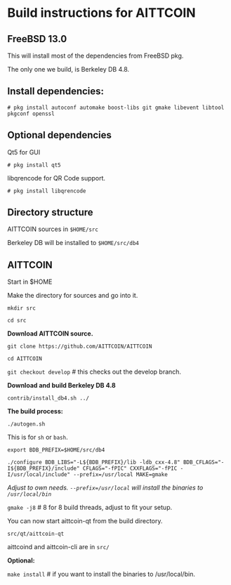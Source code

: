 Build instructions for AITTCOIN 
=================================
FreeBSD 13.0
---------------------------------
This will install most of the dependencies from FreeBSD pkg.

The only one we build, is Berkeley DB 4.8.


Install dependencies:
----------------------------
`# pkg install autoconf automake boost-libs git gmake libevent libtool pkgconf openssl
`

Optional dependencies
----------------------
Qt5 for GUI

`# pkg install qt5`

libqrencode for QR Code support.

`# pkg install libqrencode`


Directory structure
------------------
AITTCOIN sources in `$HOME/src`

Berkeley DB will be installed to `$HOME/src/db4`


AITTCOIN
------------------

Start in $HOME

Make the directory for sources and go into it.

`mkdir src`

`cd src`

__Download AITTCOIN source.__

`git clone https://github.com/AITTCOIN/AITTCOIN`

`cd AITTCOIN`

`git checkout develop` # this checks out the develop branch.

__Download and build Berkeley DB 4.8__

`contrib/install_db4.sh ../`

__The build process:__

`./autogen.sh`

This is for `sh` or `bash`. 

`export BDB_PREFIX=$HOME/src/db4`

`./configure BDB_LIBS="-L${BDB_PREFIX}/lib -ldb_cxx-4.8" BDB_CFLAGS="-I${BDB_PREFIX}/include" CFLAGS="-fPIC" CXXFLAGS="-fPIC -I/usr/local/include" --prefix=/usr/local MAKE=gmake`

_Adjust to own needs. `--prefix=/usr/local` will install the binaries to `/usr/local/bin`_


`gmake -j8`  # 8 for 8 build threads, adjust to fit your setup.

You can now start aittcoin-qt from the build directory.

`src/qt/aittcoin-qt`

aittcoind and aittcoin-cli are in `src/`


__Optional:__

`make install`  # if you want to install the binaries to /usr/local/bin.






